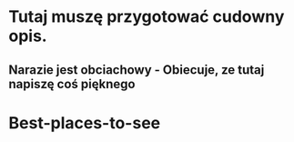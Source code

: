 # Tutaj muszę przygotować cudowny opis.
## Narazie jest obciachowy - Obiecuje, ze tutaj napiszę coś pięknego
# Best-places-to-see
